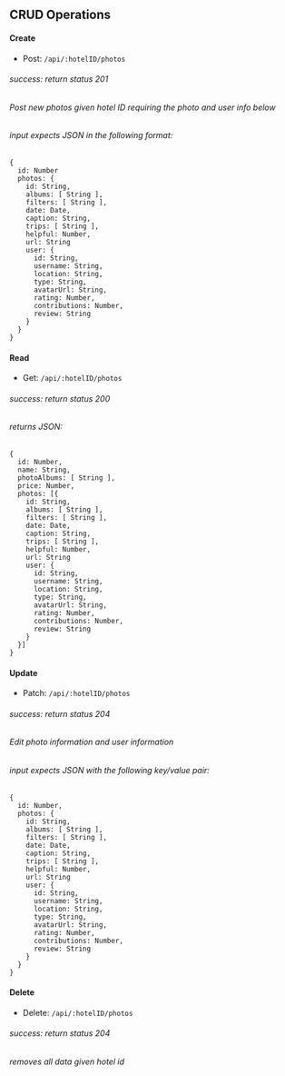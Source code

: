 ## CRUD Operations

#### Create

* Post: `/api/:hotelID/photos`

###### success: return status 201

###### Post new photos given hotel ID requiring the photo and user info below
###### input expects JSON in the following format:
```
{
  id: Number
  photos: {
    id: String,
    albums: [ String ],
    filters: [ String ],
    date: Date,
    caption: String,
    trips: [ String ],
    helpful: Number,
    url: String
    user: {
      id: String,
      username: String,
      location: String,
      type: String,
      avatarUrl: String,
      rating: Number,
      contributions: Number,
      review: String
    }
  }
}
```


#### Read

* Get: `/api/:hotelID/photos`

###### success: return status 200


###### returns JSON:
```
{
  id: Number,
  name: String,
  photoAlbums: [ String ],
  price: Number,
  photos: [{
    id: String,
    albums: [ String ],
    filters: [ String ],
    date: Date,
    caption: String,
    trips: [ String ],
    helpful: Number,
    url: String
    user: {
      id: String,
      username: String,
      location: String,
      type: String,
      avatarUrl: String,
      rating: Number,
      contributions: Number,
      review: String
    }
  }]
}
```

#### Update

* Patch: `/api/:hotelID/photos`

###### success: return status 204

###### Edit photo information and user information
###### input expects JSON with the following key/value pair:
```
{
  id: Number,
  photos: {
    id: String,
    albums: [ String ],
    filters: [ String ],
    date: Date,
    caption: String,
    trips: [ String ],
    helpful: Number,
    url: String
    user: {
      id: String,
      username: String,
      location: String,
      type: String,
      avatarUrl: String,
      rating: Number,
      contributions: Number,
      review: String
    }
  }
}
```


#### Delete

* Delete: `/api/:hotelID/photos`

###### success: return status 204


###### removes all data given hotel id